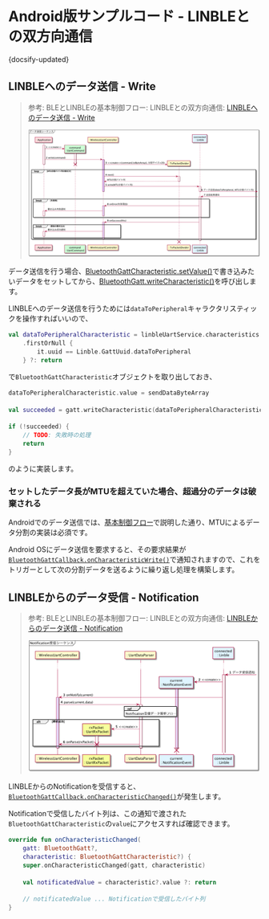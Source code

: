 # Android版サンプルコード - LINBLEとの双方向通信

{docsify-updated}

## LINBLEへのデータ送信 - Write

> 参考: BLEとLINBLEの基本制御フロー: LINBLEとの双方向通信: [LINBLEへのデータ送信 - Write](common/flows/communicate-with-linble#linbleへのデータ送信-write)
> 
> ![](../../out/plantuml/sequence_send_write_request.png)

データ送信を行う場合、[BluetoothGattCharacteristic.setValue()]( https://developer.android.com/reference/android/bluetooth/BluetoothGattCharacteristic.html#setValue(byte[]) )で書き込みたいデータをセットしてから、[BluetoothGatt.writeCharacteristic()]( https://developer.android.com/reference/android/bluetooth/BluetoothGatt.html#writeCharacteristic(android.bluetooth.BluetoothGattCharacteristic) )を呼び出します。

LINBLEへのデータ送信を行うためには`dataToPeripheral`キャラクタリスティックを操作すればいいので、

```kotlin
val dataToPeripheralCharacteristic = linbleUartService.characteristics
    .firstOrNull { 
        it.uuid == Linble.GattUuid.dataToPeripheral
    } ?: return
```

で`BluetoothGattCharacteristic`オブジェクトを取り出しておき、

```kotlin
dataToPeripheralCharacteristic.value = sendDataByteArray

val succeeded = gatt.writeCharacteristic(dataToPeripheralCharacteristic)

if (!succeeded) {
    // TODO: 失敗時の処理
    return
}
```

のように実装します。

### セットしたデータ長がMTUを超えていた場合、超過分のデータは破棄される

Androidでのデータ送信では、[基本制御フロー](common/flows/communicate-with-linble#linbleへのデータ送信-write)で説明した通り、MTUによるデータ分割の実装は必須です。

Android OSにデータ送信を要求すると、その要求結果が[`BluetoothGattCallback.onCharacteristicWrite()`]( https://developer.android.com/reference/android/bluetooth/BluetoothGattCallback.html#onCharacteristicWrite(android.bluetooth.BluetoothGatt,%20android.bluetooth.BluetoothGattCharacteristic,%20int) )で通知されますので、これをトリガーとして次の分割データを送るように繰り返し処理を構築します。




## LINBLEからのデータ受信 - Notification

> 参考: BLEとLINBLEの基本制御フロー: LINBLEとの双方向通信: [LINBLEからのデータ送信 - Notification](common/flows/communicate-with-linble#linbleからのデータ送信-notification)
> 
> ![](../../out/plantuml/sequence_handle_notification.png)

LINBLEからのNotificationを受信すると、[`BluetoothGattCallback.onCharacteristicChanged()`]( https://developer.android.com/reference/android/bluetooth/BluetoothGattCallback.html#onCharacteristicChanged(android.bluetooth.BluetoothGatt,%20android.bluetooth.BluetoothGattCharacteristic) )が発生します。

Notificationで受信したバイト列は、この通知で渡された`BluetoothGattCharacteristic`の`value`にアクセスすれば確認できます。

```kotlin
override fun onCharacteristicChanged(
    gatt: BluetoothGatt?, 
    characteristic: BluetoothGattCharacteristic?) {
    super.onCharacteristicChanged(gatt, characteristic)

    val notificatedValue = characteristic?.value ?: return

    // notificatedValue ... Notificationで受信したバイト列
}
```
